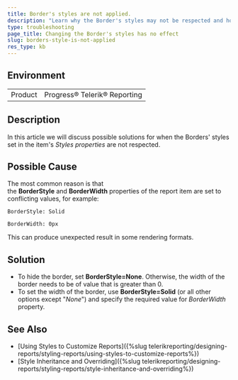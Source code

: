 ```yaml
---
title: Border's styles are not applied.
description: "Learn why the Border's styles may not be respected and how to overcome this problem in Telerik Reporting."
type: troubleshooting
page_title: Changing the Border's styles has no effect
slug: borders-style-is-not-applied
res_type: kb
---
```


## Environment

<table>
	<tbody>
		<tr>
			<td>Product</td>
			<td>Progress® Telerik® Reporting</td>
		</tr>
	</tbody>
</table>

## Description

In this article we will discuss possible solutions for when the Borders' styles set in the item's *Styles properties* are not respected.

## Possible Cause

The most common reason is that the **BorderStyle** and **BorderWidth** properties of the report item are set to conflicting values, for example:

````
BorderStyle: Solid

BorderWidth: 0px
````

This can produce unexpected result in some rendering formats. 

## Solution

- To hide the border, set **BorderStyle=None**. Otherwise, the width of the border needs to be of value that is greater than 0.
- To set the width of the border, use **BorderStyle=Solid** (or all other options except "*None*") and specify the required value for *BorderWidth* property.

## See Also

* [Using Styles to Customize Reports]({%slug telerikreporting/designing-reports/styling-reports/using-styles-to-customize-reports%})
* [Style Inheritance and Overriding]({%slug telerikreporting/designing-reports/styling-reports/style-inheritance-and-overriding%})
